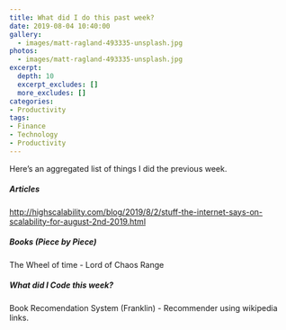 ```yaml
---
title: What did I do this past week?
date: 2019-08-04 10:40:00
gallery:
  - images/matt-ragland-493335-unsplash.jpg
photos:
  - images/matt-ragland-493335-unsplash.jpg
excerpt:
  depth: 10
  excerpt_excludes: []
  more_excludes: []
categories:
- Productivity
tags:
- Finance
- Technology
- Productivity
---
```


Here’s an aggregated list of things I did the previous week.

##### Articles

http://highscalability.com/blog/2019/8/2/stuff-the-internet-says-on-scalability-for-august-2nd-2019.html


##### Books (Piece by Piece)

The Wheel of time - Lord of Chaos
Range


##### What did I Code this week?

Book Recomendation System (Franklin) - Recommender using wikipedia links.
